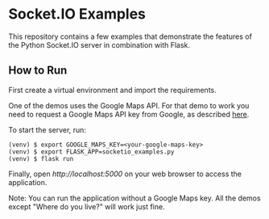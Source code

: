 # Socket.IO Examples

This repository contains a few examples that demonstrate the features of the
Python Socket.IO server in combination with Flask.

## How to Run

First create a virtual environment and import the requirements.

One of the demos uses the Google Maps API. For that demo to work you need to
request a Google Maps API key from Google, as described
[here](https://developers.google.com/maps/documentation/javascript/get-api-key).

To start the server, run:

```
(venv) $ export GOOGLE_MAPS_KEY=<your-google-maps-key>
(venv) $ export FLASK_APP=socketio_examples.py
(venv) $ flask run
```

Finally, open _http://localhost:5000_ on your web browser to access the
application.

Note: You can run the application without a Google Maps key. All the demos
except "Where do you live?" will work just fine.
